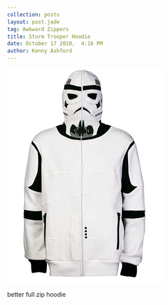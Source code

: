 ```yaml
---
collection: posts
layout: post.jade
tag: Awkward Zippers
title: Storm Trooper Hoodie
date: October 17 2010,  4:16 PM
author: Kenny Ashford
---
```


<img src='/awkward-zippers/16302617-media_httpeckoimagegn_tvrJi.jpg'>

better full zip hoodie
